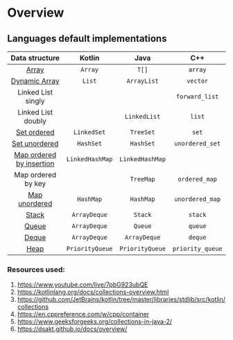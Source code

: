 # Overview

## Languages default implementations

Data structure | Kotlin | Java | C++
:---:| :---:| :---:| :---:
|[Array](#array)|`Array`|`T[]`|`array`
|[Dynamic Array](#dynamic-array)|`List`|`ArrayList`|`vector`
|Linked List singly|||`forward_list`
|Linked List doubly||`LinkedList`|`list`
|[Set ordered](#set-ordered)|`LinkedSet`|`TreeSet`|`set`
|[Set unordered](#set-unordered)|`HashSet`|`HashSet`|`unordered_set`
|[Map ordered by insertion](#map-ordered-by-insertion)|`LinkedHashMap`|`LinkedHashMap`|
|Map ordered by key||`TreeMap`|`ordered_map`
|[Map unordered](#map-unordered)|`HashMap`|`HashMap`|`unordered_map`
|[Stack](#stack)|`ArrayDeque`|`Stack`|`stack`
|[Queue](#queue)|`ArrayDeque`|`Queue`|`queue`
|[Deque](#deque)|`ArrayDeque`|`ArrayDeque`|`deque`
|[Heap](#heap)|`PriorityQueue`|`PriorityQueue`|`priority_queue`

### Resources used: 

1. https://www.youtube.com/live/7pbG923ubQE
2. https://kotlinlang.org/docs/collections-overview.html
3. https://github.com/JetBrains/kotlin/tree/master/libraries/stdlib/src/kotlin/collections
4. https://en.cppreference.com/w/cpp/container
5. https://www.geeksforgeeks.org/collections-in-java-2/
6. https://dsakt.github.io/docs/overview/